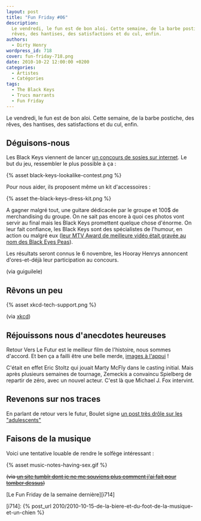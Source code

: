 ```yaml
---
layout: post
title: "Fun Friday #06"
description:
  Le vendredi, le fun est de bon aloi. Cette semaine, de la barbe postiche, des
  rêves, des hantises, des satisfactions et du cul, enfin.
authors:
  - Dirty Henry
wordpress_id: 718
cover: fun-friday-718.png
date: 2010-10-22 12:00:00 +0200
categories:
  - Artistes
  - Catégories
tags:
  - The Black Keys
  - Trucs marrants
  - Fun Friday
---
```


Le vendredi, le fun est de bon aloi. Cette semaine, de la barbe postiche, des
rêves, des hantises, des satisfactions et du cul, enfin.

## Déguisons-nous

Les Black Keys viennent de lancer
[un concours de sosies sur internet](http://www.theblackkeys.com/news/look-contest).
Le but du jeu, ressembler le plus possible à ça :

{% asset black-keys-lookalike-contest.png %}

Pour nous aider, ils proposent même un kit d'accessoires :

{% asset the-black-keys-dress-kit.png %}

A gagner malgré tout, une guitare dédicacée par le groupe et 100\$ de
merchandising du groupe. On ne sait pas encore à quoi ces photos vont servir au
final mais les Black Keys promettent quelque chose d'énorme. On leur fait
confiance, les Black Keys sont des spécialistes de l'humour, en action ou malgré
eux
([leur MTV Award de meilleure vidéo était gravée au nom des Black Eyes Peas](http://www.mtv.com/news/articles/1650246/20101018/black_keys.jhtml)).

Les résultats seront connus le 6 novembre, les Hooray Henrys annoncent
d'ores-et-déjà leur participation au concours.

(via guiguilele)

## Rêvons un peu

{% asset xkcd-tech-support.png %}

(via [xkcd](http://xkcd.com/806/))

## Réjouissons nous d'anecdotes heureuses

Retour Vers Le Futur est le meilleur film de l'histoire, nous sommes d'accord.
Et ben ça a failli être une belle merde,
[images à l'appui](http://artsbeat.blogs.nytimes.com/2010/10/12/the-back-to-the-future-that-might-have-been/)
!

C'était en effet Eric Stoltz qui jouait Marty McFly dans le casting initial.
Mais après plusieurs semaines de tournage, Zemeckis a convaincu Spielberg de
repartir de zéro, avec un nouvel acteur. C'est là que Michael J. Fox intervint.

## Revenons sur nos traces

En parlant de retour vers le futur, Boulet signe
[un post très drôle sur les "adulescents"](http://www.bouletcorp.com/blog/index.php?date=20101018)

## Faisons de la musique

Voici une tentative louable de rendre le solfège intéressant :

{% asset music-notes-having-sex.gif %}

<strike>(via
[un site tumblr dont je ne me souviens plus comment j'ai fait pour tomber dessus](http://dangitpeter.tumblr.com/post/1141441603/my-kinda-of-music-d))</strike>

[Le Fun Friday de la semaine dernière][i714]

[i714]:
{% post_url 2010/2010-10-15-de-la-biere-et-du-foot-de-la-musique-et-un-chien %}
